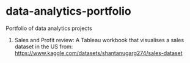 # data-analytics-portfolio
Portfolio of data analytics projects

1. Sales and Profit review: A Tableau workbook that visualises a sales dataset in the US
   from: https://www.kaggle.com/datasets/shantanugarg274/sales-dataset
